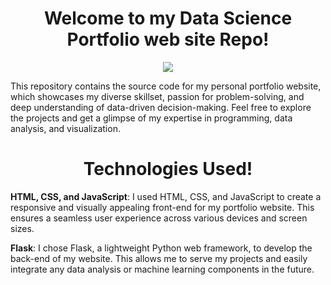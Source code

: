 <h1 align="center">Welcome to my Data Science Portfolio web site Repo!</h1>

<p align="center">
  <a href="https://skillicons.dev">
    <img src="https://skillicons.dev/icons?i=html,css,javascript,python,flask" />
  </a>
</p>
 

This repository contains the source code for my personal portfolio website, which showcases my diverse skillset, passion for problem-solving, and deep understanding of data-driven decision-making. Feel free to explore the projects and get a glimpse of my expertise in programming, data analysis, and visualization.

<h1 align="center">Technologies Used!</h1>


**HTML, CSS, and JavaScript**: I used HTML, CSS, and JavaScript to create a responsive and visually appealing front-end for my portfolio website. This ensures a seamless user experience across various devices and screen sizes.

**Flask**: I chose Flask, a lightweight Python web framework, to develop the back-end of my website. This allows me to serve my projects and easily integrate any data analysis or machine learning components in the future.

